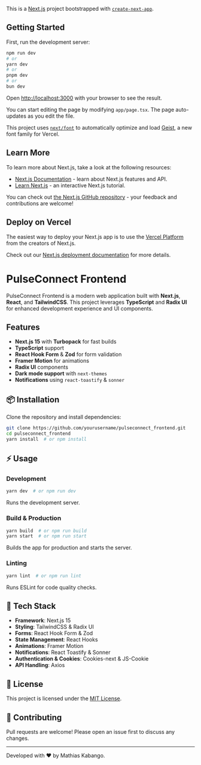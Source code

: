 This is a [Next.js](https://nextjs.org) project bootstrapped with [`create-next-app`](https://nextjs.org/docs/app/api-reference/cli/create-next-app).

## Getting Started

First, run the development server:

```bash
npm run dev
# or
yarn dev
# or
pnpm dev
# or
bun dev
```

Open [http://localhost:3000](http://localhost:3000) with your browser to see the result.

You can start editing the page by modifying `app/page.tsx`. The page auto-updates as you edit the file.

This project uses [`next/font`](https://nextjs.org/docs/app/building-your-application/optimizing/fonts) to automatically optimize and load [Geist](https://vercel.com/font), a new font family for Vercel.

## Learn More

To learn more about Next.js, take a look at the following resources:

- [Next.js Documentation](https://nextjs.org/docs) - learn about Next.js features and API.
- [Learn Next.js](https://nextjs.org/learn) - an interactive Next.js tutorial.

You can check out [the Next.js GitHub repository](https://github.com/vercel/next.js) - your feedback and contributions are welcome!

## Deploy on Vercel

The easiest way to deploy your Next.js app is to use the [Vercel Platform](https://vercel.com/new?utm_medium=default-template&filter=next.js&utm_source=create-next-app&utm_campaign=create-next-app-readme) from the creators of Next.js.

Check out our [Next.js deployment documentation](https://nextjs.org/docs/app/building-your-application/deploying) for more details.
# PulseConnect Frontend

PulseConnect Frontend is a modern web application built with **Next.js**, **React**, and **TailwindCSS**. This project leverages **TypeScript** and **Radix UI** for enhanced development experience and UI components.

## Features
- **Next.js 15** with **Turbopack** for fast builds
- **TypeScript** support
- **React Hook Form** & **Zod** for form validation
- **Framer Motion** for animations
- **Radix UI** components
- **Dark mode support** with `next-themes`
- **Notifications** using `react-toastify` & `sonner`

## 📦 Installation

Clone the repository and install dependencies:

```bash
git clone https://github.com/yourusername/pulseconnect_frontend.git
cd pulseconnect_frontend
yarn install  # or npm install
```

## ⚡ Usage

### Development
```bash
yarn dev  # or npm run dev
```
Runs the development server.

### Build & Production
```bash
yarn build  # or npm run build
yarn start  # or npm run start
```
Builds the app for production and starts the server.

### Linting
```bash
yarn lint  # or npm run lint
```
Runs ESLint for code quality checks.

## 🎨 Tech Stack
- **Framework**: Next.js 15
- **Styling**: TailwindCSS & Radix UI
- **Forms**: React Hook Form & Zod
- **State Management**: React Hooks
- **Animations**: Framer Motion
- **Notifications**: React Toastify & Sonner
- **Authentication & Cookies**: Cookies-next & JS-Cookie
- **API Handling**: Axios

## 📜 License
This project is licensed under the [MIT License](LICENSE).

## 🙌 Contributing
Pull requests are welcome! Please open an issue first to discuss any changes.

---
Developed with ❤️ by Mathias Kabango.


